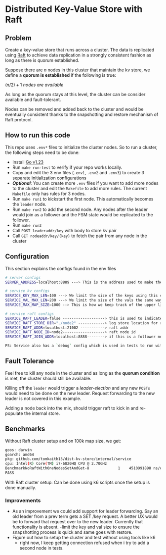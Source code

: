 # Distributed Key-Value Store with Raft

## Problem
Create a key-value store that runs across a cluster. The data is replicated using [Raft](https://raft.github.io/)
to achieve data replication in a strongly consistent fashion as long as there is quorum established.

Suppose there are $n$ nodes in this cluster that maintain the kv store, we define a **quorum is established** if the following is true:

$(n/2) + 1\ nodes\ are\ available$

As long as the quorum stays at this level, the cluster can be consider available and fault-tolerant.

Nodes can be removed and added back to the cluster and would be eventually consistent thanks to the snapshotting and restore mechanism of Raft protocol.

## How to run this code
This repo uses `.env*` files to initialize the cluster nodes.
So to run a cluster, the following steps need to be done:
- Install [Go v1.23](https://go.dev/doc/install)
- Run `make run-test` to verify if your repo works locally.
- Copy and edit the 3 env files (`.env1`, `.env2` and `.env3`) to create 3 separate initialization configurations
- ***Optional***: You can create more `.env` files if you want to add more nodes to the cluster and edit the `Makefile` to add more rules. The current `Makefile` only has rules for 3 nodes.
- Run `make run1` to kickstart the first node. This automatically becomes the `leader` node.
- Run `make run2` to add the second node. Any nodes after the leader would join as a follower and the FSM state would be replicated to the follower.
- Run `make run3` 
- Call `POST leaderaddr/key` with body to store kv pair
- Call `GET nodeaddr/key/{key}` to fetch the pair from any node in the cluster

## Configuration 
This section explains the configs found in the env files

```bash
# server configs
SERVER_ADDRESS=localhost:8889 ---> This is the address used to make the GET/POST/DEL with keys

# service kv configs
SERVICE_KEY_MAX_LEN=100 ---> We limit the size of the keys using this config. If larger, we get a 400
SERVICE_VAL_MAX_LEN=200 ---> We limit the size of the vals the same way
SERVICE_MAX_MAP_SIZE=1000 --> This is how we keep track of the upper limit of the size of the map. We get a 400 if this is exceeded as well

# service raft configs
SERVICE_RAFT_LEADER=false -------------------> this is used to indicate if the node (at setup time) is a leader or follower 
SERVICE_RAFT_STORE_DIR="./node2" ------------> log store location for raft
SERVICE_RAFT_ADDR=localhost:21002 -----------> raft addr
SERVICE_RAFT_NODE_ID=node2-------------------> raft node id
SERVICE_RAFT_JOIN_ADDR=localhost:8888--------> if this is a follower node, we need to register with the leader and this addr is used

PS: Service also has a `debug` config which is used in tests to run without raft. 
```
## Fault Tolerance
Feel free to kill any node in the cluster and as long as the **quorum condition** is met, the cluster should still be available.

Killing off the `leader` would trigger a *leader-election* and any new `POSTs` would need to be done on the new leader. Request forwarding to the new leader is not covered in this example.

Adding a node back into the mix, should trigger raft to kick in and re-populate the internal store.

## Benchmarks
Without Raft cluster setup and on 100k map size, we get:
```bash
goos: darwin
goarch: amd64
pkg: github.com/tomkaith13/dist-kv-store/internal/service
cpu: Intel(R) Core(TM) i7-6820HQ CPU @ 2.70GHz
BenchmarkNoRaftWithOneNodesSetAndGet-8   	       1	4510991898 ns/op	728895336 B/op	 9701978 allocs/op
PASS
```

With Raft cluster setup:
Can be done using k6 scripts once the setup is done manually.

### Improvements
- As an improvement we could add support for leader forwarding. Say an old leader from a prev term gets a SET /key request. A better UX would be to forward that request over to the new leader. Currently that functionality is absent.
-limit the key and val size to ensure the snapshotting process is quick and same goes with restore.
- Figure out how to setup the cluster and test without using tools like k6
    - right now, I keep getting connection refused when i try to add a second node in tests.

